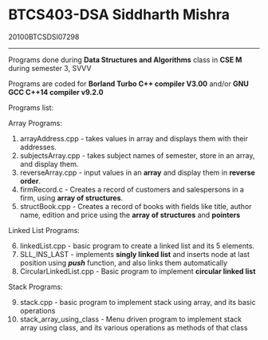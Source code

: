 # BTCS403-DSA Siddharth Mishra
20100BTCSDSI07298 <hr>
Programs done during **Data Structures and Algorithms** class in **CSE M** during semester 3, SVVV

Programs are coded for **Borland Turbo C++ compiler V3.00** and/or **GNU GCC C++14 compiler v9.2.0**

Programs list: 

Array Programs: 

1. arrayAddress.cpp - takes values in array and displays them with their addresses.
2. subjectsArray.cpp - takes subject names of semester, store in an array, and display them.
3. reverseArray.cpp - input values in an **array** and display them in **reverse order**.
4. firmRecord.c - Creates a record of customers and salespersons in a firm, using **array of structures**.
5. structBook.cpp - Creates a record of books with fields like title, author name, edition and price using the **array of structures** and **pointers**

Linked List Programs: 

6. linkedList.cpp - basic program to create a linked list and its 5 elements.
7. SLL_INS_LAST - implements **singly linked list** and inserts node at last position using ***push*** function, and also links them automatically
8. CircularLinkedList.cpp - Basic program to implement **circular linked list**

Stack Programs: 

9. stack.cpp - basic program to implement stack using array, and its basic operations
10. stack_array_using_class - Menu driven program to implement stack array using class, and its various operations as methods of that class
